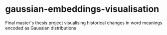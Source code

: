 # gaussian-embeddings-visualisation
Final master's thesis project visualising historical changes in word meanings encoded as Gaussian distributions
